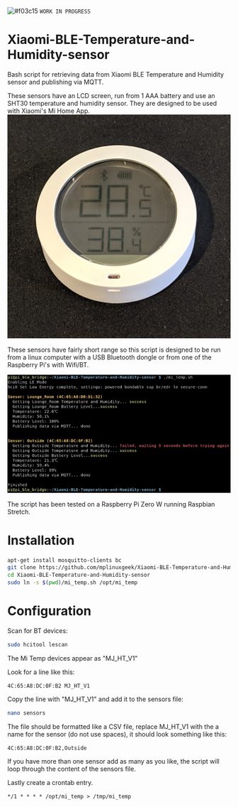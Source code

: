 ![#f03c15](https://placehold.it/15/f03c15/000000?text=+) `WORK IN PROGRESS`

# Xiaomi-BLE-Temperature-and-Humidity-sensor
Bash script for retrieving data from Xiaomi BLE Temperature and Humidity sensor and publishing via MQTT.

These sensors have an LCD screen, run from 1 AAA battery and use an SHT30 temperature and humidity sensor. They are designed to be used with Xiaomi's Mi Home App.
![Alt text](images/MiTemp.jpg?raw=true "Title")

These sensors have fairly short range so this script is designed to be run from a linux computer with a USB Bluetooth dongle or from one of the Raspberry Pi's with Wifi/BT.

![Alt text](images/screenshot.png?raw=true "Title")

The script has been tested on a Raspberry Pi Zero W running Raspbian Stretch.

# Installation

```bash
apt-get install mosquitto-clients bc
git clone https://github.com/mplinuxgeek/Xiaomi-BLE-Temperature-and-Humidity-sensor
cd Xiaomi-BLE-Temperature-and-Humidity-sensor
sudo ln -s $(pwd)/mi_temp.sh /opt/mi_temp
```
# Configuration

Scan for BT devices:
```bash
sudo hcitool lescan
```
The Mi Temp devices appear as "MJ_HT_V1"

Look for a line like this:
```
4C:65:A8:DC:0F:B2 MJ_HT_V1
```
Copy the line with "MJ_HT_V1" and add it to the sensors file:
```bash
nano sensors
```
The file should be formatted like a CSV file, replace MJ_HT_V1 with the a name for the sensor (do not use spaces), it should look something like this:
```
4C:65:A8:DC:0F:B2,Outside
```

If you have more than one sensor add as many as you like, the script will loop through the content of the sensors file.

Lastly create a crontab entry.
```cron
*/1 * * * * /opt/mi_temp > /tmp/mi_temp
```

